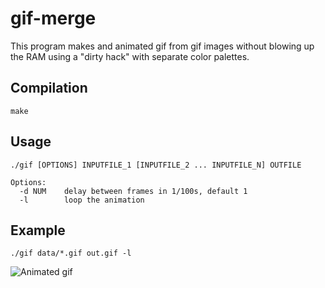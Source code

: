 # gif-merge

This program makes and animated gif from gif images
without blowing up the RAM
using a "dirty hack" with separate color palettes.

## Compilation
```make```

## Usage
```
./gif [OPTIONS] INPUTFILE_1 [INPUTFILE_2 ... INPUTFILE_N] OUTFILE

Options:
  -d NUM    delay between frames in 1/100s, default 1
  -l        loop the animation
```

## Example
```
./gif data/*.gif out.gif -l
```
![Animated gif](data/out.gif)
